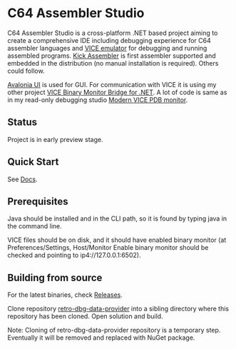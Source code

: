 # C64 Assembler Studio
C64 Assembler Studio is a cross-platform .NET based project aiming to create a comprehensive IDE including debugging experience for C64 assembler languages and [VICE emulator](https://vice-emu.sourceforge.io/) for debugging and running assembled programs. [Kick Assembler](https://www.theweb.dk/KickAssembler/) is first assembler supported and embedded in the distribution (no manual installation is required). Others could follow. 

[Avalonia UI](https://docs.avaloniaui.net/) is used for GUI. For communication with VICE it is using my other project [VICE Binary Monitor Bridge for .NET](https://github.com/MihaMarkic/vice-bridge-net). A lot of code is same as in my  read-only debugging studio [Modern VICE PDB monitor](https://github.com/MihaMarkic/modern-vice-pdb-monitor).

## Status
Project is in early preview stage.

## Quick Start

See [Docs](Docs/quick-start.md).

## Prerequisites
Java should be installed and in the CLI path, so it is found by typing java in the command line.

VICE files should be on disk, and it should have enabled binary monitor (at Preferences/Settings, Host/Monitor Enable binary monitor should be checked and pointing to ip4://127.0.0.1:6502).

## Building from source
For the latest binaries, check [Releases](Releases).

Clone repository [retro-dbg-data-provider](https://github.com/MihaMarkic/retro-dbg-data-provider) into a sibling directory where this repository has been cloned. Open solution and build.

Note: Cloning of retro-dbg-data-provider repository is a temporary step. Eventually it will be removed and replaced with NuGet package.
